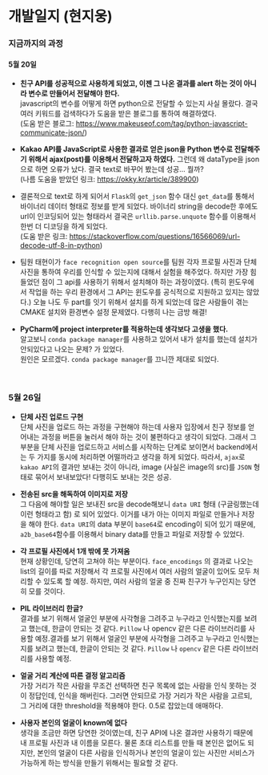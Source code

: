 # 개발일지 (현지웅)
### 지금까지의 과정



#### 5월 20일
- __친구 API를 성공적으로 사용하게 되었고, 이젠 그 나온 결과를 alert 하는 것이 아니라 변수로 만들어서 전달해야 한다.__<br>
javascript의 변수를 어떻게 하면 python으로 전달할 수 있는지 사실 몰랐다. 결국 여러 키워드를 검색하다가 도움을 받은 블로그를 통하여 해결하였다.
<br> (도움 받은 블로그: https://www.makeuseof.com/tag/python-javascript-communicate-json/)<br>

- __Kakao API를 JavaScript로 사용한 결과로 얻은 json을 Python 변수로 전달해주기 위해서 ajax(post)를 이용해서 전달하고자 하였다.__
그런데 왜 dataType을 json으로 하면 오류가 났다. 결국 text로 바꾸어 봤는데 성공... 뭘까?
<br>(나름 도움을 받았던 링크: https://okky.kr/article/389900)<br>

- 결론적으로 text로 하게 되어서 ```Flask```의 ```get_json``` 함수 대신 ```get_data```를 통해서 바이너리 데이터 형태로 정보를 받게 되었다.
바이너리 string을 decode한 후에도 url이 인코딩되어 있는 형태라서 결국은 ```urllib.parse.unquote``` 함수를 이용해서 한번 더 디코딩을 하게 되었다.
<br>(도움 받은 링크: https://stackoverflow.com/questions/16566069/url-decode-utf-8-in-python)
- 팀원 태현이가 ```face recognition open source```를 팀원 각자 프로필 사진과 단체 사진을 통하여 우리를 인식할 수 있는지에 대해서 실험을 해주었다.
하지만 가장 힘들었던 점이 그 api를 사용하기 위해서 설치해야 하는 과정이였다. (특히 윈도우에서 작업을 하는 우리 환경에서 그 API는 윈도우를 공식적으로 지원하고 있지는 않았다.)
오늘 나도 두 part를 잇기 위해서 설치를 하게 되었는데 많은 사람들이 겪는 CMAKE 설치와 환경변수 설정 문제였다. 다행히 나는 금방 해결!<br>

- __PyCharm에 project interpreter를 적용하는데 생각보다 고생을 했다.__<br>
알고보니 ```conda package manager```를 사용하고 있어서 내가 설치를 했는데 설치가 안되있다고 나오는 문제? 가 있었다.<br>
원인은 모르겠다. ```conda package manager```를 끄니깐 제대로 되었다.<br>

<br>

### 5월 26일
- __단체 사진 업로드 구현__ <br>
단체 사진을 업로드 하는 과정을 구현해야 하는데 사용자 입장에서 친구 정보를 얻어내는 과정을 버튼을 눌러서 해야 하는 것이 불편하다고 생각이 되었다. 그래서 그 부분을 단체 사진을 업로드하고 서비스를 시작하는 단계로 보이면서 backend에서는 두 가지를 동시에 처리하면 어떨까라고 생각을 하게 되었다. 따라서, ```ajax```로 ```kakao API```의 결과만 보내는 것이 아니라, image (사실은 image의 src)를 ```JSON``` 형태로 묶어서 보내보았다! 다행히도 보내는 것은 성공.<br>

- __전송된 src을 해독하여 이미지로 저장__<br>
그 다음에 해야할 일은 보내진 src을 decode해보니 ```data URI``` 형태 (구글링했는데 이런 형태라고 함) 로 되어 있었다. 이거를 내가 아는 이미지 파일로 만들거나 저장을 해야 한다. ```data URI```의 data 부분이 ```base64```로 encoding이 되어 있기 때문에, ```a2b_base64```함수를 이용해서 binary data를 만들고 파일로 저장할 수 있었다.<br>

- __각 프로필 사진에서 1개 밖에 못 가져옴__ <br>
현재 상황인데, 당연히 고쳐야 하는 부분이다. ```face_encodings``` 의 결과로 나오는 list의 길이를 따로 저장해서 각 프로필 사진에서 여러 사람의 얼굴이 있어도 모두 처리할 수 있도록 할 예정. 하지만, 여러 사람의 얼굴 중 진짜 친구가 누구인지는 당연히 모를 것이다.<br>

- __PIL 라이브러리 한글?__ <br>
결과를 보기 위해서 얼굴인 부분에 사각형을 그려주고 누구라고 인식했는지를 보려고 했는데, 한글이 안되는 것 같다. ```Pillow``` 나 opencv 같은 다른 라이브러리를 사용할 예정.결과를 보기 위해서 얼굴인 부분에 사각형을 그려주고 누구라고 인식했는지를 보려고 했는데, 한글이 안되는 것 같다. ```Pillow``` 나 ```opencv``` 같은 다른 라이브러리를 사용할 예정.<br>

- __얼굴 거리 계산에 따른 결정 알고리즘__ <br>
가장 거리가 작은 사람을 무조건 선택하면 친구 목록에 없는 사람을 인식 못하는 것이 정답인데, 인식을 해버린다. 그러면 안되므로 가장 거리가 작은 사람을 고르되, 그 거리에 대한 threshold을 적용해야 한다. 0.5로 잡았는데 애매하다.<br>

- __사용자 본인의 얼굴이 known에 없다__ <br>
생각을 조금만 하면 당연한 것이였는데, 친구 API에 나온 결과만 사용하기 때문에 내 프로필 사진과 내 이름을 모른다. 물론 초대 리스트를 만들 때 본인은 없어도 되지만, 본인의 얼굴이 다른 사람을 인식하거나 본인의 얼굴이 있는 사진만 서비스가 가능하게 하는 방식을 만들기 위해서는 필요할 것 같다.<br>
